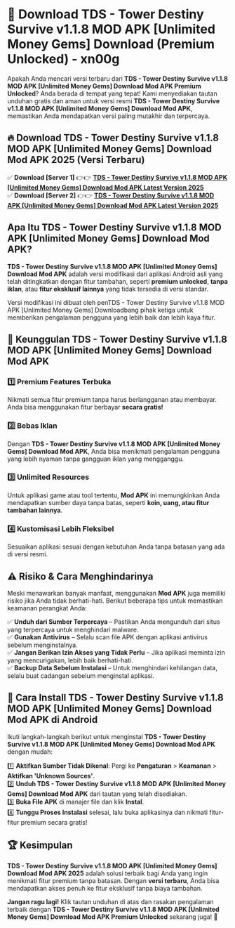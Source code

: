 # 🎯 Download TDS - Tower Destiny Survive v1.1.8 MOD APK [Unlimited Money Gems] Download (Premium Unlocked) -  xn00g

Apakah Anda mencari versi terbaru dari **TDS - Tower Destiny Survive v1.1.8 MOD APK [Unlimited Money Gems] Download Mod APK Premium Unlocked**? Anda berada di tempat yang tepat! Kami menyediakan tautan unduhan gratis dan aman untuk versi resmi **TDS - Tower Destiny Survive v1.1.8 MOD APK [Unlimited Money Gems] Download Mod APK**, memastikan Anda mendapatkan versi paling mutakhir dan terpercaya.

## 🔥 Download TDS - Tower Destiny Survive v1.1.8 MOD APK [Unlimited Money Gems] Download Mod APK 2025 (Versi Terbaru)

✅ **Download [Server 1]** 👉👉 [**TDS - Tower Destiny Survive v1.1.8 MOD APK [Unlimited Money Gems] Download Mod APK Latest Version 2025**](https://momento.my/?title=TDS_-_Tower_Destiny_Survive_v1.1.8_MOD_APK_[Unlimited_Money_Gems]_Download)  
✅ **Download [Server 2]** 👉👉 [**TDS - Tower Destiny Survive v1.1.8 MOD APK [Unlimited Money Gems] Download Mod APK Latest Version 2025**](https://momento.my/?title=TDS_-_Tower_Destiny_Survive_v1.1.8_MOD_APK_[Unlimited_Money_Gems]_Download)  

## Apa Itu TDS - Tower Destiny Survive v1.1.8 MOD APK [Unlimited Money Gems] Download Mod APK?

**TDS - Tower Destiny Survive v1.1.8 MOD APK [Unlimited Money Gems] Download Mod APK** adalah versi modifikasi dari aplikasi Android asli yang telah ditingkatkan dengan fitur tambahan, seperti **premium unlocked**, **tanpa iklan**, atau **fitur eksklusif lainnya** yang tidak tersedia di versi standar.

Versi modifikasi ini dibuat oleh penTDS - Tower Destiny Survive v1.1.8 MOD APK [Unlimited Money Gems] Downloadbang pihak ketiga untuk memberikan pengalaman pengguna yang lebih baik dan lebih kaya fitur.

## 🎯 Keunggulan TDS - Tower Destiny Survive v1.1.8 MOD APK [Unlimited Money Gems] Download Mod APK

### 1️⃣ Premium Features Terbuka
Nikmati semua fitur premium tanpa harus berlangganan atau membayar. Anda bisa menggunakan fitur berbayar **secara gratis!**

### 2️⃣ Bebas Iklan
Dengan **TDS - Tower Destiny Survive v1.1.8 MOD APK [Unlimited Money Gems] Download Mod APK**, Anda bisa menikmati pengalaman pengguna yang lebih nyaman tanpa gangguan iklan yang mengganggu.

### 3️⃣ Unlimited Resources
Untuk aplikasi game atau tool tertentu, **Mod APK** ini memungkinkan Anda mendapatkan sumber daya tanpa batas, seperti **koin, uang, atau fitur tambahan lainnya**.

### 4️⃣ Kustomisasi Lebih Fleksibel
Sesuaikan aplikasi sesuai dengan kebutuhan Anda tanpa batasan yang ada di versi resmi.

## ⚠️ Risiko & Cara Menghindarinya

Meski menawarkan banyak manfaat, menggunakan **Mod APK** juga memiliki risiko jika Anda tidak berhati-hati. Berikut beberapa tips untuk memastikan keamanan perangkat Anda:

✅ **Unduh dari Sumber Terpercaya** – Pastikan Anda mengunduh dari situs yang terpercaya untuk menghindari malware.  
✅ **Gunakan Antivirus** – Selalu scan file APK dengan aplikasi antivirus sebelum menginstalnya.  
✅ **Jangan Berikan Izin Akses yang Tidak Perlu** – Jika aplikasi meminta izin yang mencurigakan, lebih baik berhati-hati.  
✅ **Backup Data Sebelum Instalasi** – Untuk menghindari kehilangan data, selalu buat cadangan sebelum menginstal aplikasi.

## 📌 Cara Install TDS - Tower Destiny Survive v1.1.8 MOD APK [Unlimited Money Gems] Download Mod APK di Android

Ikuti langkah-langkah berikut untuk menginstal **TDS - Tower Destiny Survive v1.1.8 MOD APK [Unlimited Money Gems] Download Mod APK** dengan mudah:

1️⃣ **Aktifkan Sumber Tidak Dikenal**: Pergi ke **Pengaturan** > **Keamanan** > **Aktifkan 'Unknown Sources'**.  
2️⃣ **Unduh TDS - Tower Destiny Survive v1.1.8 MOD APK [Unlimited Money Gems] Download Mod APK** dari tautan yang telah disediakan.  
3️⃣ **Buka File APK** di manajer file dan klik **Instal**.  
4️⃣ **Tunggu Proses Instalasi** selesai, lalu buka aplikasinya dan nikmati fitur-fitur premium secara gratis!

## 🏆 Kesimpulan

**TDS - Tower Destiny Survive v1.1.8 MOD APK [Unlimited Money Gems] Download Mod APK 2025** adalah solusi terbaik bagi Anda yang ingin menikmati fitur premium tanpa batasan. Dengan **versi terbaru**, Anda bisa mendapatkan akses penuh ke fitur eksklusif tanpa biaya tambahan.

**Jangan ragu lagi!** Klik tautan unduhan di atas dan rasakan pengalaman terbaik dengan **TDS - Tower Destiny Survive v1.1.8 MOD APK [Unlimited Money Gems] Download Mod APK Premium Unlocked** sekarang juga! 🚀
